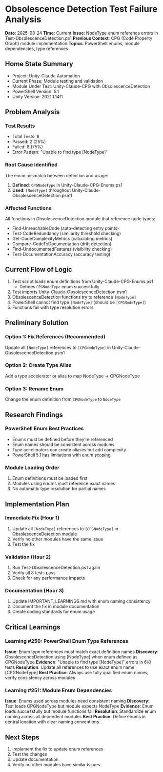 # Obsolescence Detection Test Failure Analysis
**Date**: 2025-08-24
**Time**: Current
**Issue**: NodeType enum reference errors in Test-ObsolescenceDetection.ps1
**Previous Context**: CPG (Code Property Graph) module implementation
**Topics**: PowerShell enums, module dependencies, type references

## Home State Summary
- Project: Unity-Claude Automation
- Current Phase: Module testing and validation
- Module Under Test: Unity-Claude-CPG with ObsolescenceDetection
- PowerShell Version: 5.1
- Unity Version: 2021.1.14f1

## Problem Analysis

### Test Results
- Total Tests: 8
- Passed: 2 (25%)
- Failed: 6 (75%)
- Error Pattern: "Unable to find type [NodeType]"

### Root Cause Identified
The enum mismatch between definition and usage:
1. **Defined**: `CPGNodeType` in Unity-Claude-CPG-Enums.ps1
2. **Used**: `[NodeType]` throughout Unity-Claude-ObsolescenceDetection.psm1

### Affected Functions
All functions in ObsolescenceDetection module that reference node types:
- Find-UnreachableCode (auto-detecting entry points)
- Test-CodeRedundancy (similarity threshold checking)
- Get-CodeComplexityMetrics (calculating metrics)
- Compare-CodeToDocumentation (drift detection)
- Find-UndocumentedFeatures (visibility checking)
- Test-DocumentationAccuracy (accuracy testing)

## Current Flow of Logic

1. Test script loads enum definitions from Unity-Claude-CPG-Enums.ps1
   - Defines `CPGNodeType` enum successfully
2. Test imports Unity-Claude-ObsolescenceDetection.psm1
3. ObsolescenceDetection functions try to reference `[NodeType]`
4. PowerShell cannot find type `[NodeType]` (should be `[CPGNodeType]`)
5. Functions fail with type resolution errors

## Preliminary Solution

### Option 1: Fix References (Recommended)
Update all `[NodeType]` references to `[CPGNodeType]` in Unity-Claude-ObsolescenceDetection.psm1

### Option 2: Create Type Alias
Add a type accelerator or alias to map NodeType -> CPGNodeType

### Option 3: Rename Enum
Change the enum definition from `CPGNodeType` to `NodeType`

## Research Findings

### PowerShell Enum Best Practices
- Enums must be defined before they're referenced
- Enum names should be consistent across modules
- Type accelerators can create aliases but add complexity
- PowerShell 5.1 has limitations with enum scoping

### Module Loading Order
1. Enum definitions must be loaded first
2. Modules using enums must reference exact names
3. No automatic type resolution for partial names

## Implementation Plan

### Immediate Fix (Hour 1)
1. Update all `[NodeType]` references to `[CPGNodeType]` in ObsolescenceDetection module
2. Verify no other modules have the same issue
3. Test the fix

### Validation (Hour 2)
1. Run Test-ObsolescenceDetection.ps1 again
2. Verify all 8 tests pass
3. Check for any performance impacts

### Documentation (Hour 3)
1. Update IMPORTANT_LEARNINGS.md with enum naming consistency
2. Document the fix in module documentation
3. Create coding standards for enum usage

## Critical Learnings

### Learning #250: PowerShell Enum Type References
**Issue**: Enum type references must match exact definition names
**Discovery**: ObsolescenceDetection using [NodeType] when enum defined as CPGNodeType
**Evidence**: "Unable to find type [NodeType]" errors in 6/8 tests
**Resolution**: Update all references to use exact enum name [CPGNodeType]
**Best Practice**: Always use fully qualified enum names, verify consistency across modules

### Learning #251: Module Enum Dependencies
**Issue**: Enums used across modules need consistent naming
**Discovery**: Test loads CPGNodeType but module expects NodeType
**Evidence**: Enum loads successfully but module functions fail
**Resolution**: Standardize enum naming across all dependent modules
**Best Practice**: Define enums in central location with clear naming conventions

## Next Steps
1. Implement the fix to update enum references
2. Test the changes
3. Update documentation
4. Verify no other modules have similar issues